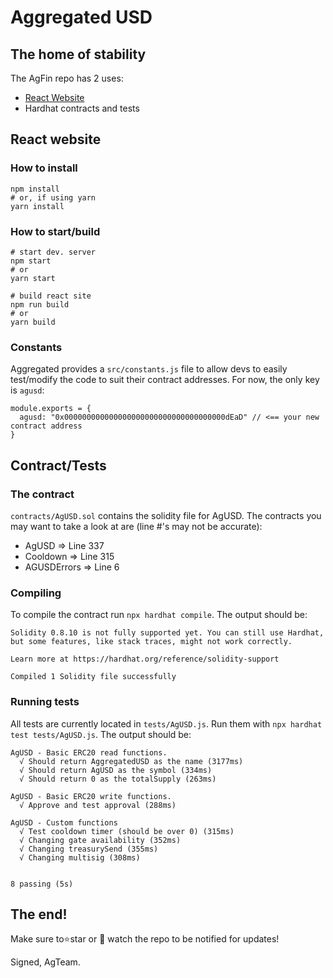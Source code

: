 # Aggregated USD
## The home of stability

The AgFin repo has 2 uses:
 - [React Website](https://aggregated.tk)
 - Hardhat contracts and tests

## React website
### How to install
```
npm install
# or, if using yarn
yarn install
```

### How to start/build
```
# start dev. server
npm start
# or
yarn start

# build react site
npm run build
# or
yarn build
```

### Constants
Aggregated provides a `src/constants.js` file to allow devs to easily test/modify the code to suit their contract addresses.
For now, the only key is `agusd`:
```
module.exports = {
  agusd: "0x000000000000000000000000000000000000dEaD" // <== your new contract address
}
```

## Contract/Tests
### The contract
`contracts/AgUSD.sol` contains the solidity file for AgUSD. The contracts you may want to take a look at are (line #'s may not be accurate):
 - AgUSD => Line 337
 - Cooldown => Line 315
 - AGUSDErrors => Line 6

### Compiling
To compile the contract run `npx hardhat compile`. The output should be:
```
Solidity 0.8.10 is not fully supported yet. You can still use Hardhat, but some features, like stack traces, might not work correctly.

Learn more at https://hardhat.org/reference/solidity-support

Compiled 1 Solidity file successfully
```

### Running tests
All tests are currently located in `tests/AgUSD.js`. Run them with `npx hardhat test tests/AgUSD.js`. The output should be:
```
AgUSD - Basic ERC20 read functions.
  √ Should return AggregatedUSD as the name (3177ms)
  √ Should return AgUSD as the symbol (334ms)
  √ Should return 0 as the totalSupply (263ms)

AgUSD - Basic ERC20 write functions.
  √ Approve and test approval (288ms)

AgUSD - Custom functions
  √ Test cooldown timer (should be over 0) (315ms)
  √ Changing gate availability (352ms)
  √ Changing treasurySend (355ms)
  √ Changing multisig (308ms)


8 passing (5s)
```

## The end!
Make sure to⭐star or 👀 watch the repo to be notified for updates!

Signed, AgTeam.
